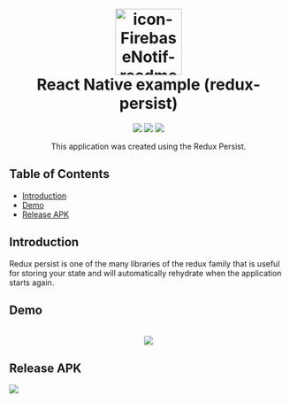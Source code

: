 <h1 align="center">
  <br>
  <img width="120" alt="icon-FirebaseNotif-readme" src="https://user-images.githubusercontent.com/59215215/84222819-ba2cbd80-ab02-11ea-8663-9fb7846ff26f.png">

  <br>
  React Native example (redux-persist)
  <br>
</h1>

<p align="center">
  <img src="https://img.shields.io/badge/React%20Native-v0.62.2-informational.svg?style=popout&logo=react">
  <img src="https://img.shields.io/badge/Node.js-v12.14.1-success">
  <img src="https://img.shields.io/badge/Redux Persist-v6.0-blueviolet.svg?style=popout&logo=redux">
</p>

<p align="center">
  This application was created using the Redux Persist.
</p>

## Table of Contents

- [Introduction](#introduction)
- [Demo](#demo)
- [Release APK](#release-apk)

## Introduction

<p>Redux persist is one of the many libraries of the redux family that is useful for storing your state and will automatically rehydrate when the application starts again.</p>


## Demo

<p align="center">
<br>
 <img src="https://user-images.githubusercontent.com/59215215/84222823-bef17180-ab02-11ea-882c-a3e8892d8ba5.gif" />
</p>

## Release APK

<a href="http://www.mediafire.com/file/ylhth6vq7kr4vrc/redux_counter.apk/file">
  <img src="https://img.shields.io/badge/Download-Redux Persist-blue.svg?style=popout&logo=mediafire"/>
</a>
